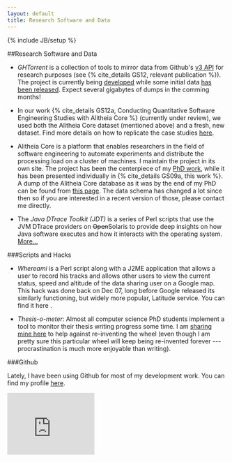 ```yaml
---
layout: default
title: Research Software and Data
---
```

{% include JB/setup %}

##Research Software and Data

* *GHTorrent* is a collection of tools to mirror data from Github's [v3 API](http://developer.github.com) for
research purposes (see {% cite_details GS12, relevant publication %}). The project is currently being
[developed](https://github.com/gousiosg/github-mirror) while some initial data
[has been released](https://github.com/gousiosg/github-mirror/wiki/Available-Torrents). Expect several gigabytes of dumps in the comming months!

* In our work {% cite_details GS12a, Conducting Quantitative Software Engineering Studies with Alitheia Core %} (currently under
review), we used both the Alitheia Core dataset (mentioned above) and a fresh,
new dataset. Find more details on how to replicate the case studies
[here](/research/qsesac.html).

* Alitheia Core is a platform that enables researchers in the field of software
engineering to automate experiments and distribute the processing load on a
cluster of machines. I maintain the project in its own site. The project has
been the centerpiece of my [PhD work](phd.html), while it has been presented
individually in {% cite_details GS09a, this work %}. A dump of the Alitheia Core
database as it was by the end of my PhD can be found from [this page](phd.html).
The data schema has changed a lot since then so if you are interested in a
recent version of those, please contact me directly.

* The *Java DTrace Toolkit (JDT)* is a series of Perl scripts that use the JVM DTrace providers on <del>Open</del>Solaris to provide deep insights on how Java software executes and how it interacts with the operating system. [More...](/sw/jdt.html)

###Scripts and Hacks

* *Whereami* is a Perl script along with a J2ME application that allows a user to
record his tracks and allows other users to view the current status, speed and
altitude of the data sharing user on a Google map. This hack was done back on
Dec 07, long before Google released its similarly functioning, but widely more
popular, Latitude service. You can find it here .

* *Thesis-o-meter*: Almost all computer science PhD students implement a tool to
monitor their thesis writing progress some time. I am [sharing mine here](/sw/tom.html) to help against re-inventing the wheel (even though I am pretty sure this particular wheel will keep being re-invented forever --- procrastination is much more enjoyable than writing).

###Github

Lately, I have been using Github for most of my development work. You can find my profile [here](https://github.com/gousiosg).

<iframe src="http://githubbadge.appspot.com/badge/gousiosg" style="border: 0;height: 142px;width: 200px;overflow: hidden;" frameBorder="0"></iframe>

